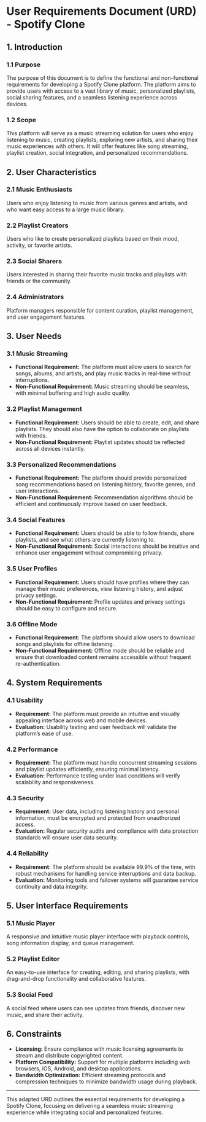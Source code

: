 # User Requirements Document (URD) - Spotify Clone

## 1. Introduction

### 1.1 Purpose
The purpose of this document is to define the functional and non-functional requirements for developing a Spotify Clone platform. The platform aims to provide users with access to a vast library of music, personalized playlists, social sharing features, and a seamless listening experience across devices.

### 1.2 Scope
This platform will serve as a music streaming solution for users who enjoy listening to music, creating playlists, exploring new artists, and sharing their music experiences with others. It will offer features like song streaming, playlist creation, social integration, and personalized recommendations.

## 2. User Characteristics

### 2.1 Music Enthusiasts
Users who enjoy listening to music from various genres and artists, and who want easy access to a large music library.

### 2.2 Playlist Creators
Users who like to create personalized playlists based on their mood, activity, or favorite artists.

### 2.3 Social Sharers
Users interested in sharing their favorite music tracks and playlists with friends or the community.

### 2.4 Administrators
Platform managers responsible for content curation, playlist management, and user engagement features.

## 3. User Needs

### 3.1 Music Streaming

- **Functional Requirement:** The platform must allow users to search for songs, albums, and artists, and play music tracks in real-time without interruptions.
- **Non-Functional Requirement:** Music streaming should be seamless, with minimal buffering and high audio quality.

### 3.2 Playlist Management

- **Functional Requirement:** Users should be able to create, edit, and share playlists. They should also have the option to collaborate on playlists with friends.
- **Non-Functional Requirement:** Playlist updates should be reflected across all devices instantly.

### 3.3 Personalized Recommendations

- **Functional Requirement:** The platform should provide personalized song recommendations based on listening history, favorite genres, and user interactions.
- **Non-Functional Requirement:** Recommendation algorithms should be efficient and continuously improve based on user feedback.

### 3.4 Social Features

- **Functional Requirement:** Users should be able to follow friends, share playlists, and see what others are currently listening to.
- **Non-Functional Requirement:** Social interactions should be intuitive and enhance user engagement without compromising privacy.

### 3.5 User Profiles

- **Functional Requirement:** Users should have profiles where they can manage their music preferences, view listening history, and adjust privacy settings.
- **Non-Functional Requirement:** Profile updates and privacy settings should be easy to configure and secure.

### 3.6 Offline Mode

- **Functional Requirement:** The platform should allow users to download songs and playlists for offline listening.
- **Non-Functional Requirement:** Offline mode should be reliable and ensure that downloaded content remains accessible without frequent re-authentication.


## 4. System Requirements

### 4.1 Usability

- **Requirement:** The platform must provide an intuitive and visually appealing interface across web and mobile devices.
- **Evaluation:** Usability testing and user feedback will validate the platform’s ease of use.

### 4.2 Performance

- **Requirement:** The platform must handle concurrent streaming sessions and playlist updates efficiently, ensuring minimal latency.
- **Evaluation:** Performance testing under load conditions will verify scalability and responsiveness.

### 4.3 Security

- **Requirement:** User data, including listening history and personal information, must be encrypted and protected from unauthorized access.
- **Evaluation:** Regular security audits and compliance with data protection standards will ensure user data security.

### 4.4 Reliability

- **Requirement:** The platform should be available 99.9% of the time, with robust mechanisms for handling service interruptions and data backup.
- **Evaluation:** Monitoring tools and failover systems will guarantee service continuity and data integrity.

## 5. User Interface Requirements

### 5.1 Music Player
A responsive and intuitive music player interface with playback controls, song information display, and queue management.

### 5.2 Playlist Editor
An easy-to-use interface for creating, editing, and sharing playlists, with drag-and-drop functionality and collaborative features.

### 5.3 Social Feed
A social feed where users can see updates from friends, discover new music, and share their activity.

## 6. Constraints

- **Licensing:** Ensure compliance with music licensing agreements to stream and distribute copyrighted content.
- **Platform Compatibility:** Support for multiple platforms including web browsers, iOS, Android, and desktop applications.
- **Bandwidth Optimization:** Efficient streaming protocols and compression techniques to minimize bandwidth usage during playback.

---

This adapted URD outlines the essential requirements for developing a Spotify Clone, focusing on delivering a seamless music streaming experience while integrating social and personalized features.
